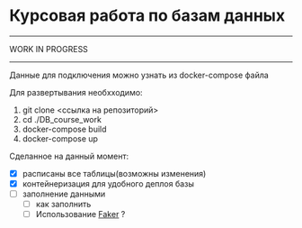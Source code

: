 # Курсовая работа по базам данных
****
WORK IN PROGRESS
****

Данные для подключения можно узнать из docker-compose файла

Для развертывания необхходимо:
1) git clone <ссылка на репозиторий>
2) cd ./DB_course_work
3) docker-compose build
4) docker-compose up

Сделанное на данный момент:
- [x] расписаны все таблицы(возможны изменения)
- [x] контейнеризация для удобного деплоя базы
- [ ] заполнение данными
  - [ ] как заполнить
  - [ ] Использование [Faker](https://github.com/joke2k/faker) ?

